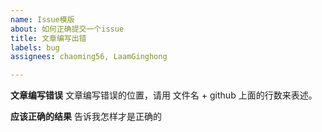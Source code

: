 ```yaml
---
name: Issue模版
about: 如何正确提交一个issue
title: 文章编写出错
labels: bug
assignees: chaoming56, LaamGinghong

---
```


**文章编写错误**
文章编写错误的位置，请用 文件名 + github 上面的行数来表述。

**应该正确的结果**
告诉我怎样才是正确的
